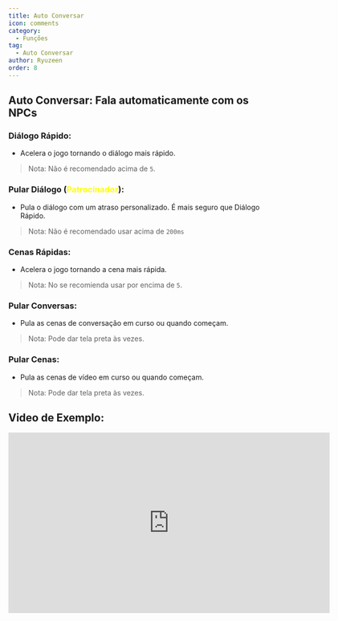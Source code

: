```yaml
---
title: Auto Conversar
icon: comments
category:
  - Funções
tag:
  - Auto Conversar
author: Ryuzeen
order: 8
---
```


## Auto Conversar: Fala automaticamente com os NPCs
### Diálogo Rápido:
- Acelera o jogo tornando o diálogo mais rápido.
> Nota: Não é recomendado acima de  `5`.
### Pular Diálogo (<span style='color:yellow;'>Patrocinador</span>):
- Pula o diálogo com um atraso personalizado. É mais seguro que Diálogo Rápido.
> Nota: Não é recomendado usar acima de `200ms`
### Cenas Rápidas:
- Acelera o jogo tornando a cena mais rápida.
> Nota: No se recomienda usar por encima de `5`.
### Pular Conversas:
- Pula as cenas de conversação em curso ou quando começam.
> Nota: Pode dar tela preta às vezes.
### Pular Cenas:
- Pula as cenas de vídeo em curso ou quando começam.
> Nota: Pode dar tela preta às vezes.

## Video de Exemplo:

<div class="iframe-container"><iframe width="640" height="360" src="https://www.youtube.com/embed/IS0BvLLO1xc?list=PL5eI1Tb64p56g27qfYk7VuFTz4FK6YrKa" title="Korepi - AutoTalk" frameborder="0" allow="accelerometer; autoplay; clipboard-write; encrypted-media; gyroscope; picture-in-picture; web-share" allowfullscreen></iframe></div>

